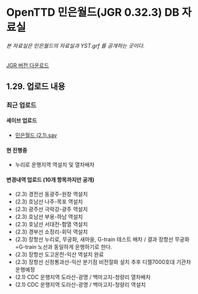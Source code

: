 # OpenTTD 민은월드(JGR 0.32.3) DB 자료실
###### 본 자료실은 민은월드의 자료실과 YST.grf 를 공개하는 곳이다.
[JGR 버전 다운로드](https://github.com/JGRennison/OpenTTD-patches/releases)

## 1.29. 업로드 내용
### 최근 업로드
#### 세이브 업로드
- [민은월드 (2.1).sav](https://github.com/evepoi/minenworld/blob/master/save/%EB%AF%BC%EC%9D%80%EC%9B%94%EB%93%9C%20(2.1).sav)

#### 현 진행중
- 누리로 운행지역 역설치 및 열차배차

#### 변경내역 업로드 (10개 항목까지만 공개)
- (2.3) 경전선 동광주-원창 역설치
- (2.3) 호남선 나주-목포 역설치
- (2.3) 광주선 극락강-광주 역설치
- (2.3) 호남선 부용-하남 역설치
- (2.3) 호남선 서대전-함열 역설치
- (2.3) 경부선 소정리-회덕 역설치
- (2.3) 장항선 누리로, 무궁화, 새마을, G-train 테스트 배차 / 결과 장항선 무궁화=G-train 노선과 동일하게 운행하기로 한다.
- (2.3) 장항선 도고온천-익산 역설치 완료
- (2.3) 장항선 신창통과선-익산 분기점 비전절화 설치 추후 디젤7000호대 기관차 운행예정
- (2.1) CDC 운행지역 도라산-광명 / 백마고지-청량리 열차배차
- (2.1) CDC 운행지역 도라산-광명 / 백마고지-청량리 역설치